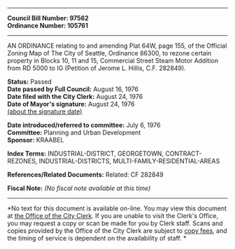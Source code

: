 * * * * *  
  
**Council Bill Number: [](#h0)[](#h2)97562**   
**Ordinance Number: 105761**  
  
* * * * *  
  
AN ORDINANCE relating to and amending Plat 64W, page 155, of the Official Zoning Map of The City of Seattle, Ordinance 86300, to rezone certain property in Blocks 10, 11 and 15, Commercial Street Steam Motor Addition from RD 5000 to IG (Petition of Jerome L. Hillis, C.F. 282849).  
  
**Status:** Passed   
**Date passed by Full Council:** August 16, 1976   
**Date filed with the City Clerk:** August 24, 1976   
**Date of Mayor's signature:** August 24, 1976   
[(about the signature date)](/~public/approvaldate.htm)   
  
  
**Date introduced/referred to committee:** July 6, 1976   
**Committee:** Planning and Urban Development   
**Sponsor:** KRAABEL   
  
**Index Terms:** INDUSTRIAL-DISTRICT, GEORGETOWN, CONTRACT-REZONES, INDUSTRIAL-DISTRICTS, MULTI-FAMILY-RESIDENTIAL-AREAS  
  
**References/Related Documents:** Related: CF 282849  
  
**Fiscal Note:** *(No fiscal note available at this time)*  
  
* * * * *  
  
*No text for this document is available on-line. You may view this document at [the Office of the City Clerk](http://www.seattle.gov/leg/clerk/contactUs.htm). If you are unable to visit the Clerk's Office, you may request a copy or scan be made for you by Clerk staff. Scans and copies provided by the Office of the City Clerk are subject to [copy fees](http://clerk.seattle.gov/~public/clerkfees.htm), and the timing of service is dependent on the availability of staff. *  
  
  

